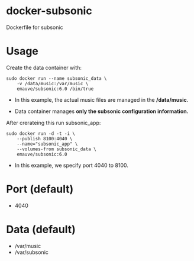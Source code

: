 # docker-subsonic
Dockerfile for subsonic

# Usage
Create the data container with:

```
sudo docker run --name subsonic_data \
	-v /data/music:/var/music \
	emauve/subsonic:6.0 /bin/true
```


- In this example, the actual music files are managed in the **/data/music**.


- Data container manages **only the subsonic configuration information.** 

After crerateing this run subsonic_app:

```
sudo docker run -d -t -i \
	--publish 8100:4040 \
	--name="subsonic_app" \
	--volumes-from subsonic_data \
	emauve/subsonic:6.0
```


- In this example, we specify port 4040 to 8100.

# Port (default)
- 4040

# Data (default)
- /var/music
- /var/subsonic

